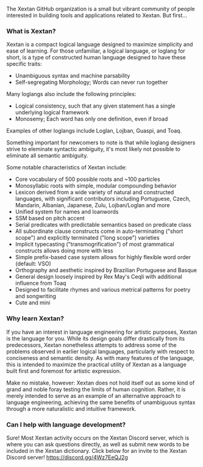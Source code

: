 The Xextan GitHub organization is a small but vibrant community of people interested in building tools and applications related to Xextan. But first...

### What is Xextan? ###

Xextan is a compact logical language designed to maximize simplicity and ease of learning.
For those unfamiliar, a logical language, or loglang for short, is a type of constructed human language designed to have these specific traits:

* Unambiguous syntax and machine parsability
* Self-segregating Morphology; Words can never run together

Many loglangs also include the following principles:

* Logical consistency, such that any given statement has a single underlying logical framework
* Monosemy; Each word has only one definition, even if broad

Examples of other loglangs include Loglan, Lojban, Guaspi, and Toaq.

Something important for newcomers to note is that while loglang designers strive to eleminate syntactic ambiguity, it's most likely not possible to eliminate all semantic ambiguity.

Some notable characteristics of Xextan include:

* Core vocabulary of 500 possible roots and ~100 particles
* Monosyllabic roots with simple, modular compounding behavior
* Lexicon derived from a wide variety of natural and constructed languages, with significant contributors including Portuguese, Czech, Mandarin, Albanian, Japanese, Zulu, Lojban/Loglan and more
* Unified system for names and loanwords
* SSM based on pitch accent
* Serial predicates with predictable semantics based on predicate class
* All subordinate clause constructs come in auto-terminating ("short scope") and explicitly terminated ("long scope") varieties
* Implicit typecasting ("transmogrification") of most grammatical constructs allows doing more with less
* Simple prefix-based case system allows for highly flexible word order (default: VSO)
* Orthography and aesthetic inspired by Brazilian Portuguese and Basque
* General design loosely inspired by Rex May's Ceqli with additional influence from Toaq
* Designed to facilitate rhymes and various metrical patterns for poetry and songwriting
* Cute and mini

### Why learn Xextan? ###

If you have an interest in language engineering for artistic purposes, Xextan is the language for you. While its design goals differ drastically from its predecessors, Xextan nonetheless attempts to address some of the problems observed in earlier logical languages, particularly with respect to conciseness and semantic density. As with many features of the language, this is intended to maximize the practical utility of Xextan as a language built first and foremost for artistic expression.

Make no mistake, however: Xextan does not hold itself out as some kind of grand and noble foray testing the limits of human cognition. Rather, it is merely intended to serve as an example of an alternative approach to language engineering, achieving the same benefits of unambiguous syntax through a more naturalistic and intuitive framework.

### Can I help with language development? ###

Sure! Most Xextan activity occurs on the Xextan Discord server, which is where you can ask questions directly, as well as submit new words to be included in the Xextan dictionary. Click below for an invite to the Xextan Discord server!
https://discord.gg/4Wz7EeQJ2g
